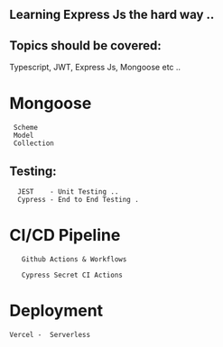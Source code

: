 ## Learning Express Js the hard way ..


## Topics should  be covered: 

Typescript, JWT, Express Js, Mongoose etc ..

# Mongoose 

```
 Scheme
 Model
 Collection
```

## Testing: 

```
  JEST    - Unit Testing ..
  Cypress - End to End Testing .
```

# CI/CD Pipeline

```
   Github Actions & Workflows 

   Cypress Secret CI Actions 
```

# Deployment 

```
Vercel -  Serverless
```